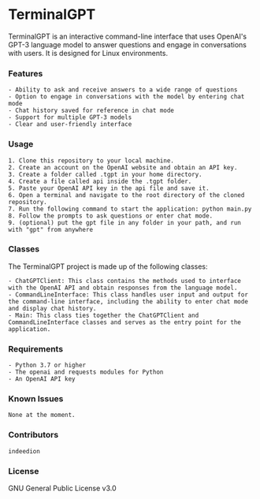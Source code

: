 # TerminalGPT

TerminalGPT is an interactive command-line interface that uses OpenAI's GPT-3 language model to answer questions and engage in conversations with users. It is designed for Linux environments.

### Features

    - Ability to ask and receive answers to a wide range of questions
    - Option to engage in conversations with the model by entering chat mode
    - Chat history saved for reference in chat mode
    - Support for multiple GPT-3 models
    - Clear and user-friendly interface

### Usage

    1. Clone this repository to your local machine.
    2. Create an account on the OpenAI website and obtain an API key.
    3. Create a folder called .tgpt in your home directory.
    4. Create a file called api inside the .tgpt folder.
    5. Paste your OpenAI API key in the api file and save it.
    6. Open a terminal and navigate to the root directory of the cloned repository.
    7. Run the following command to start the application: python main.py
    8. Follow the prompts to ask questions or enter chat mode.
    9. (optional) put the gpt file in any folder in your path, and run with "gpt" from anywhere

### Classes

The TerminalGPT project is made up of the following classes:

    - ChatGPTClient: This class contains the methods used to interface with the OpenAI API and obtain responses from the language model.
    - CommandLineInterface: This class handles user input and output for the command-line interface, including the ability to enter chat mode and display chat history.
    - Main: This class ties together the ChatGPTClient and CommandLineInterface classes and serves as the entry point for the application.

### Requirements

    - Python 3.7 or higher
    - The openai and requests modules for Python
    - An OpenAI API key

### Known Issues

    None at the moment.

### Contributors

    indeedion

### License

GNU General Public License v3.0
